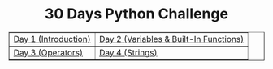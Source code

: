 <h1 align="center">30 Days Python Challenge</h1>
<table border="1" width="100%">
    <tr>
        <td><a href="Day1.md" width="50%">Day 1 (Introduction)</a></td>
        <td><a href="Day2.md" width="50%">Day 2 (Variables & Built-In Functions)</a></td>
    </tr>
    <tr>
        <td><a href="Day3.md" width="50%">Day 3 (Operators)</a></td>
        <td><a href="Day4.md" width="50%">Day 4 (Strings)</a></td>
    </tr>
</table>